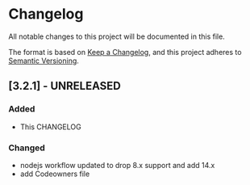 # Changelog
All notable changes to this project will be documented in this file.

The format is based on [Keep a Changelog](https://keepachangelog.com/en/1.0.0/),
and this project adheres to [Semantic Versioning](https://semver.org/spec/v2.0.0.html).

## [3.2.1] - UNRELEASED
### Added
- This CHANGELOG
### Changed
- nodejs workflow updated to drop 8.x support and add 14.x
- add Codeowners file

